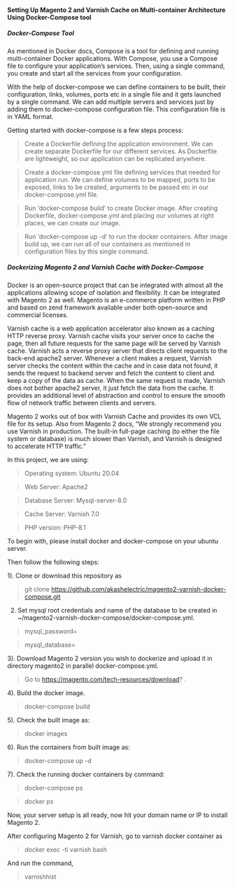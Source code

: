 #### Setting Up Magento 2 and Varnish Cache on Multi-container Architecture Using Docker-Compose tool

##### Docker-Compose Tool

As mentioned in Docker docs, Compose is a tool for defining and running multi-container Docker applications. With Compose, you use a Compose file to configure your application’s services. Then, using a single command, you create and start all the services from your configuration. 

With the help of docker-compose we can define containers to be built, their configuration, links, volumes, ports etc in a single file and it gets launched by a single command. We can add multiple servers and services just by adding them to docker-compose configuration file. This configuration file is in YAML format.

Getting started with docker-compose is a few steps process:

> Create a Dockerfile defining the application environment. We can create separate Dockerfile for our different services. As Dockerfile are lightweight, so our application can be replicated anywhere.

> Create a docker-compose.yml file defining services that needed for application run. We can define volumes to be mapped, ports to be exposed, links to be created, arguments to be passed etc in our docker-compose.yml file.

> Run ‘docker-compose build’ to create Docker image. After creating Dockerfile, docker-compose.yml and placing our volumes at right places, we can create our image.

> Run ‘docker-compose up -d’ to run the docker containers. After image build up, we can run all of our containers as mentioned in configuration files by this single command.

##### Dockerizing Magento 2 and Varnish Cache with Docker-Compose

Docker is an open-source project that can be integrated with almost all the applications allowing scope of isolation and flexibility. It can be integrated with Magento 2 as well. Magento is an e-commerce platform written in PHP and based on zend framework available under both open-source and commercial licenses.

Varnish cache is a web application accelerator also known as a caching HTTP reverse proxy. Varnish cache visits your server once to cache the page, then all future requests for the same page will be served by Varnish cache. Varnish acts a reverse proxy server that directs client requests to the back-end apache2 server. Whenever a client makes a request, Varnish server checks the content within the cache and in case data not found, it sends the request to backend server and fetch the content to client and keep a copy of the data as cache. When the same request is made, Varnish does not bother apache2 server, it just fetch the data from the cache. It provides an additional level of abstraction and control to ensure the smooth flow of network traffic between clients and servers.

Magento 2 works out of box with Varnish Cache and provides its own VCL file for its setup. Also from Magento 2 docs, “We strongly recommend you use Varnish in production. The built-in full-page caching (to either the file system or database) is much slower than Varnish, and Varnish is designed to accelerate HTTP traffic.”

In this project, we are using:

> Operating system: Ubuntu 20.04

> Web Server: Apache2

> Database Server: Mysql-server-8.0

> Cache Server: Varnish 7.0

> PHP version: PHP-8.1

To begin with, please install docker and docker-compose on your ubuntu server. 

Then follow the following steps:

1). Clone or download this repository as 

> git clone https://github.com/akashelectric/magento2-varnish-docker-compose.git

2) Set mysql root credentials and name of the database to be created in ~/magento2-varnish-docker-compose/docker-compose.yml.

> mysql_password=

> mysql_database=

3). Download Magento 2 version you wish to dockerize and upload it in directory magento2 in parallel docker-compose.yml.

> Go to https://magento.com/tech-resources/download? .

4). Build the docker image.

> docker-compose build

5). Check the built image as:

> docker images

6). Run the containers from built image as:

> docker-compose up -d

7). Check the running docker containers by command:

> docker-compose ps

> docker ps

Now, your server setup is all ready, now hit your domain name or IP to install Magento 2.


After configuring Magento 2 for Varnish, go to varnish docker container as

> docker exec -ti varnish bash

And run the command,

> varnishhist


